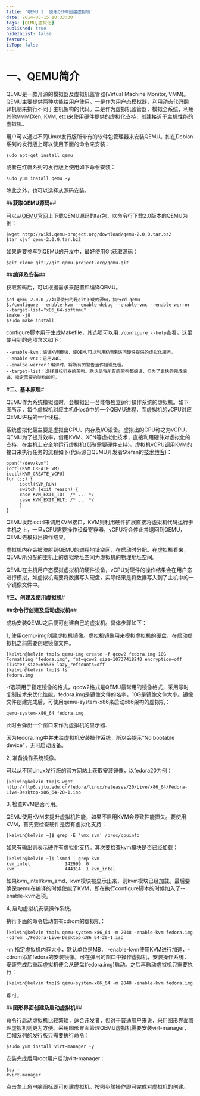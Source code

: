 ```yaml
---
title: 'QEMU 1: 使用QEMU创建虚拟机'
date: 2014-05-15 10:33:30
tags: [QEMU,虚拟化]
published: true
hideInList: false
feature: 
isTop: false
---
```


**一、QEMU简介**
=============

QEMU是一款开源的模拟器及虚拟机监管器(Virtual Machine Monitor, VMM)。QEMU主要提供两种功能给用户使用。一是作为用户态模拟器，利用动态代码翻译机制来执行不同于主机架构的代码。二是作为虚拟机监管器，模拟全系统，利用其他VMM(Xen, KVM, etc)来使用硬件提供的虚拟化支持，创建接近于主机性能的虚拟机。

用户可以通过不同Linux发行版所带有的软件包管理器来安装QEMU。如在Debian系列的发行版上可以使用下面的命令来安装：

`sudo apt-get install qemu`

或者在红帽系列的发行版上使用如下命令安装：

`sudo yum install qemu -y`

除此之外，也可以选择从源码安装。

##**获取QEMU源码**##

可以从[QEMU官网](http://wiki.qemu.org/Download)上下载QEMU源码的tar包，以命令行下载2.0版本的QEMU为例：

    $wget http://wiki.qemu-project.org/download/qemu-2.0.0.tar.bz2
    $tar xjvf qemu-2.0.0.tar.bz2
    

如果需要参与到QEMU的开发中，最好使用Git获取源码：

`$git clone git://git.qemu-project.org/qemu.git`

##**编译及安装**##

获取源码后，可以根据需求来配置和编译QEMU。

    $cd qemu-2.0.0 //如果使用的是git下载的源码，执行cd qemu
    $./configure --enable-kvm --enable-debug --enable-vnc --enable-werror  --target-list="x86_64-softmmu"
    $make -j8
    $sudo make install
    

configure脚本用于生成Makefile，其选项可以用`./configure --help`查看。这里使用到的选项含义如下：

    --enable-kvm：编译KVM模块，使QEMU可以利用KVM来访问硬件提供的虚拟化服务。
    --enable-vnc：启用VNC。
    --enalbe-werror：编译时，将所有的警告当作错误处理。
    --target-list：选择目标机器的架构。默认是将所有的架构都编译，但为了更快的完成编译，指定需要的架构即可。
    

#**二、基本原理**#

QEMU作为系统模拟器时，会模拟出一台能够独立运行操作系统的虚拟机。如下图所示，每个虚拟机对应主机(Host)中的一个QEMU进程，而虚拟机的vCPU对应QEMU进程的一个线程。

系统虚拟化最主要是虚拟出CPU、内存及I/O设备。虚拟出的CPU称之为vCPU，QEMU为了提升效率，借用KVM、XEN等虚拟化技术，直接利用硬件对虚拟化的支持，在主机上安全地运行虚拟机代码(需要硬件支持)。虚拟机vCPU调用KVM的接口来执行任务的流程如下(代码源自QEMU开发者Stefan的[技术博客](http://blog.vmsplice.net/2011/03/qemu-internals-overall-architecture-and.html))：

    open("/dev/kvm")
    ioctl(KVM_CREATE_VM)
    ioctl(KVM_CREATE_VCPU)
    for (;;) {
         ioctl(KVM_RUN)
         switch (exit_reason) {
         case KVM_EXIT_IO:  /* ... */
         case KVM_EXIT_HLT: /* ... */
         }
    }
    

QEMU发起ioctrl来调用KVM接口，KVM则利用硬件扩展直接将虚拟机代码运行于主机之上，一旦vCPU需要操作设备寄存器，vCPU将会停止并退回到QEMU，QEMU去模拟出操作结果。

虚拟机内存会被映射到QEMU的进程地址空间，在启动时分配。在虚拟机看来，QEMU所分配的主机上的虚拟地址空间为虚拟机的物理地址空间。

QEMU在主机用户态模拟虚拟机的硬件设备，vCPU对硬件的操作结果会在用户态进行模拟，如虚拟机需要将数据写入硬盘，实际结果是将数据写入到了主机中的一个镜像文件中。

#**三、创建及使用虚拟机**#

##**命令行创建及启动虚拟机**##

成功安装QEMU之后便可创建自己的虚拟机。具体步骤如下：

1, 使用qemu-img创建虚拟机镜像。虚拟机镜像用来模拟虚拟机的硬盘，在启动虚拟机之前需要创建镜像文件。

    [kelvin@kelvin tmp]$ qemu-img create -f qcow2 fedora.img 10G
    Formatting 'fedora.img', fmt=qcow2 size=10737418240 encryption=off cluster_size=65536 lazy_refcounts=off 
    [kelvin@kelvin tmp]$ ls
    fedora.img
    

-f选项用于指定镜像的格式，qcow2格式是QEMU最常用的镜像格式，采用写时复制技术来优化性能。fedora.img是镜像文件的名字，10G是镜像文件大小。镜像文件创建完成后，可使用qemu-system-x86来启动x86架构的虚拟机：

`qemu-system-x86_64 fedora.img`

此时会弹出一个窗口来作为虚拟机的显示器.

因为fedora.img中并未给虚拟机安装操作系统，所以会提示“No bootable device”，无可启动设备。

2, 准备操作系统镜像。

可以从不同Linux发行版的官方网站上获取安装镜像，以fedora20为例：

`[kelvin@kelvin tmp]$ wget http://ftp6.sjtu.edu.cn/fedora/linux/releases/20/Live/x86_64/Fedora-Live-Desktop-x86_64-20-1.iso`

3, 检查KVM是否可用。

QEMU使用KVM来提升虚拟机性能，如果不启用KVM会导致性能损失。要使用KVM，首先要检查硬件是否有虚拟化支持：

`[kelvin@kelvin ~]$ grep -E 'vmx|svm' /proc/cpuinfo`

如果有输出则表示硬件有虚拟化支持。其次要检查kvm模块是否已经加载：

    [kelvin@kelvin ~]$ lsmod | grep kvm
    kvm_intel             142999  0 
    kvm                   444314  1 kvm_intel
    

如果kvm\_intel/kvm\_amd、kvm模块被显示出来，则kvm模块已经加载。最后要确保qemu在编译的时候使能了KVM，即在执行configure脚本的时候加入了--enable-kvm选项。

4, 启动虚拟机安装操作系统。

执行下面的命令启动带有cdrom的虚拟机：

`[kelvin@kelvin tmp]$ qemu-system-x86_64 -m 2048 -enable-kvm fedora.img -cdrom ./Fedora-Live-Desktop-x86_64-20-1.iso`

-m 指定虚拟机内存大小，默认单位是MB， -enable-kvm使用KVM进行加速，-cdrom添加fedora的安装镜像。可在弹出的窗口中操作虚拟机，安装操作系统，安装完成后重起虚拟机便会从硬盘(fedora.img)启动。之后再启动虚拟机只需要执行：

`[kelvin@kelvin tmp]$ qemu-system-x86_64 -m 2048 -enable-kvm fedora.img`

即可。

##**图形界面创建及启动虚拟机**##

命令行启动虚拟机比较繁琐，适合开发者，但对于普通用户来说，采用图形界面管理虚拟机则更为方便。采用图形界面管理QEMU虚拟机需要安装virt-manager，红帽系列的发行版只需要执行命令：

`$sudo yum install virt-manager -y`

安装完成后用root用户启动virt-manager：

    $su -
    #virt-manager

点击左上角电脑图标即可创建虚拟机。按照步骤操作即可完成对虚拟机的创建。